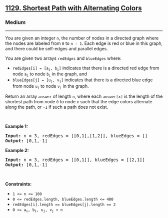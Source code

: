 <h2><a href="https://leetcode.com/problems/shortest-path-with-alternating-colors/">1129. Shortest Path with Alternating Colors</a></h2><h3>Medium</h3><hr><div style="user-select: auto;"><p style="user-select: auto;">You are given an integer <code style="user-select: auto;">n</code>, the number of nodes in a directed graph where the nodes are labeled from <code style="user-select: auto;">0</code> to <code style="user-select: auto;">n - 1</code>. Each edge is red or blue in this graph, and there could be self-edges and parallel edges.</p>

<p style="user-select: auto;">You are given two arrays <code style="user-select: auto;">redEdges</code> and <code style="user-select: auto;">blueEdges</code> where:</p>

<ul style="user-select: auto;">
	<li style="user-select: auto;"><code style="user-select: auto;">redEdges[i] = [a<sub style="user-select: auto;">i</sub>, b<sub style="user-select: auto;">i</sub>]</code> indicates that there is a directed red edge from node <code style="user-select: auto;">a<sub style="user-select: auto;">i</sub></code> to node <code style="user-select: auto;">b<sub style="user-select: auto;">i</sub></code> in the graph, and</li>
	<li style="user-select: auto;"><code style="user-select: auto;">blueEdges[j] = [u<sub style="user-select: auto;">j</sub>, v<sub style="user-select: auto;">j</sub>]</code> indicates that there is a directed blue edge from node <code style="user-select: auto;">u<sub style="user-select: auto;">j</sub></code> to node <code style="user-select: auto;">v<sub style="user-select: auto;">j</sub></code> in the graph.</li>
</ul>

<p style="user-select: auto;">Return an array <code style="user-select: auto;">answer</code> of length <code style="user-select: auto;">n</code>, where each <code style="user-select: auto;">answer[x]</code> is the length of the shortest path from node <code style="user-select: auto;">0</code> to node <code style="user-select: auto;">x</code> such that the edge colors alternate along the path, or <code style="user-select: auto;">-1</code> if such a path does not exist.</p>

<p style="user-select: auto;">&nbsp;</p>
<p style="user-select: auto;"><strong style="user-select: auto;">Example 1:</strong></p>

<pre style="user-select: auto;"><strong style="user-select: auto;">Input:</strong> n = 3, redEdges = [[0,1],[1,2]], blueEdges = []
<strong style="user-select: auto;">Output:</strong> [0,1,-1]
</pre>

<p style="user-select: auto;"><strong style="user-select: auto;">Example 2:</strong></p>

<pre style="user-select: auto;"><strong style="user-select: auto;">Input:</strong> n = 3, redEdges = [[0,1]], blueEdges = [[2,1]]
<strong style="user-select: auto;">Output:</strong> [0,1,-1]
</pre>

<p style="user-select: auto;">&nbsp;</p>
<p style="user-select: auto;"><strong style="user-select: auto;">Constraints:</strong></p>

<ul style="user-select: auto;">
	<li style="user-select: auto;"><code style="user-select: auto;">1 &lt;= n &lt;= 100</code></li>
	<li style="user-select: auto;"><code style="user-select: auto;">0 &lt;= redEdges.length,&nbsp;blueEdges.length &lt;= 400</code></li>
	<li style="user-select: auto;"><code style="user-select: auto;">redEdges[i].length == blueEdges[j].length == 2</code></li>
	<li style="user-select: auto;"><code style="user-select: auto;">0 &lt;= a<sub style="user-select: auto;">i</sub>, b<sub style="user-select: auto;">i</sub>, u<sub style="user-select: auto;">j</sub>, v<sub style="user-select: auto;">j</sub> &lt; n</code></li>
</ul>
</div>